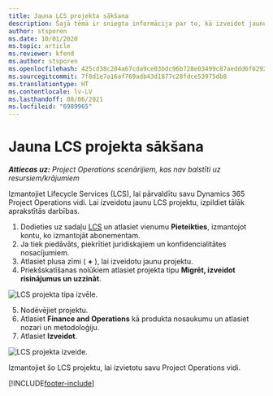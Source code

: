```yaml
---
title: Jauna LCS projekta sākšana
description: Šajā tēmā ir sniegta informācija par to, kā izveidot jaunu projektu LCS jūsu Project Operations vidē.
author: stsporen
ms.date: 10/01/2020
ms.topic: article
ms.reviewer: kfend
ms.author: stsporen
ms.openlocfilehash: 425cd38c204a67cda9ce03bdc96b728e03499c87aeddd6f62924b57e16b21167
ms.sourcegitcommit: 7f8d1e7a16af769adb43d1877c28fdce53975db8
ms.translationtype: HT
ms.contentlocale: lv-LV
ms.lasthandoff: 08/06/2021
ms.locfileid: "6989965"
---
```

# <a name="start-a-new-lcs-project"></a>Jauna LCS projekta sākšana

_**Attiecas uz:** Project Operations scenārijiem, kas nav balstīti uz resursiem/krājumiem_

Izmantojiet Lifecycle Services (LCS), lai pārvaldītu savu Dynamics 365 Project Operations vidi. Lai izveidotu jaunu LCS projektu, izpildiet tālāk aprakstītās darbības.

1. Dodieties uz sadaļu [LCS](https://lcs.dynamics.com/Logon/Index) un atlasiet vienumu **Pieteikties**, izmantojot kontu, ko izmantojāt abonementam.
2. Ja tiek piedāvāts, piekrītiet juridiskajiem un konfidencialitātes nosacījumiem.
3. Atlasiet plusa zīmi ( **+** ), lai izveidotu jaunu projektu.
4. Priekšskatīšanas nolūkiem atlasiet projekta tipu **Migrēt, izveidot risinājumus un uzzināt**.

  ![LCS projekta tipa izvēle.](./media/create-lcs-1.png)

5. Nodēvējiet projektu. 
6. Atlasiet **Finance and Operations** kā produkta nosaukumu un atlasiet nozari un metodoloģiju. 
7. Atlasiet **Izveidot**.

![LCS projekta izveide.](./media/create-lcs-2.png)

Izmantojiet šo LCS projektu, lai izvietotu savu Project Operations vidi.



[!INCLUDE[footer-include](../includes/footer-banner.md)]